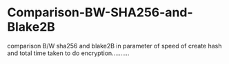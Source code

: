 # Comparison-BW-SHA256-and-Blake2B
comparison B/W sha256 and blake2B in parameter of speed of create hash and total time taken to do encryption..........
